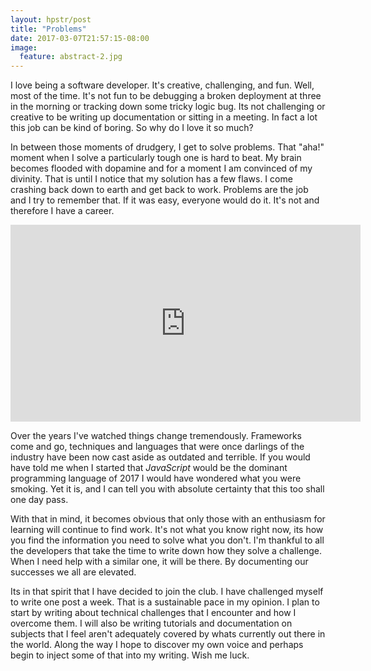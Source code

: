 ```yaml
---
layout: hpstr/post
title: "Problems"
date: 2017-03-07T21:57:15-08:00
image:
  feature: abstract-2.jpg
---
```


I love being a software developer. It's creative, challenging, and fun. Well, most of the time. It's not fun to be debugging a broken deployment at three in the morning or tracking down some tricky logic bug. Its not challenging or creative to be writing up documentation or sitting in a meeting. In fact a lot this job can be kind of boring. So why do I love it so much? 

In between those moments of drudgery, I get to solve problems. That "aha!" moment when I solve a particularly tough one is hard to beat. My brain becomes flooded with dopamine and for a moment I am convinced of my divinity. That is until I notice that my solution has a few flaws. I come crashing back down to earth and get back to work. Problems are the job and I try to remember that. If it was easy, everyone would do it. It's not and therefore I have a career. 

<iframe width="560" height="315" src="https://www.youtube.com/embed/mKlLI94xx8k" frameborder="0" allowfullscreen></iframe>

Over the years I've watched things change tremendously. Frameworks come and go, techniques and languages that were once darlings of the industry have been now cast aside as outdated and terrible. If you would have told me when I started that _JavaScript_ would be the dominant programming language of 2017 I would have wondered what you were smoking. Yet it is, and I can tell you with absolute certainty that this too shall one day pass. 

With that in mind, it becomes obvious that only those with an enthusiasm for learning will continue to find work. It's not what you know right now, its how you find the information you need to solve what you don't. I'm thankful to all the developers that take the time to write down how they solve a challenge. When I need help with a similar one, it will be there. By documenting our successes we all are elevated.  

Its in that spirit that I have decided to join the club. I have challenged myself to write one post a week. That is a sustainable pace in my opinion. I plan to start by writing about technical challenges that I encounter and how I overcome them. I will also be writing tutorials and documentation on subjects that I feel aren't adequately covered by whats currently out there in the world. Along the way I hope to discover my own voice and perhaps begin to inject some of that into my writing. Wish me luck.


